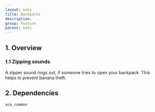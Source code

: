 ```yaml
---
layout: wiki
title: Backpacks
description: 
group: feature
parent: wiki
---
```


## 1. Overview

### 1.1 Zipping sounds
A zipper sound rings out, if someone tries to open your backpack. This helps to prevent banana theft.

## 2. Dependencies

`ace_common`

